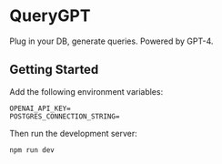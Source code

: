 # QueryGPT

Plug in your DB, generate queries. Powered by GPT-4.

## Getting Started

Add the following environment variables:

```env
OPENAI_API_KEY=
POSTGRES_CONNECTION_STRING=
```

Then run the development server:

```bash
npm run dev
```
